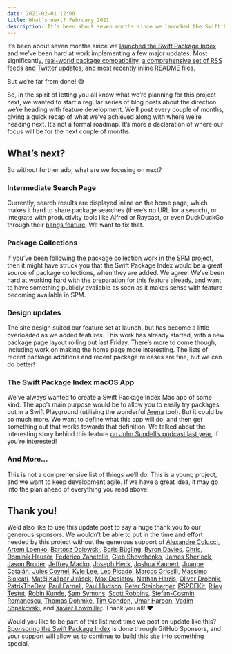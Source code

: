 ```yaml
---
date: 2021-02-01 12:00
title: What’s next? February 2021
description: It’s been about seven months since we launched the Swift Package Index and we’ve been hard at work implementing a few major updates. Are we done? No, we are not!
---
```


It’s been about seven months since we [launched the Swift Package Index](https://iosdevweekly.com/issues/460#start) and we’ve been hard at work implementing a few major updates. Most significantly, [real-world package compatibility](https://blog.swiftpackageindex.com/posts/launching-language-and-platform-package-compatibility), [a comprehensive set of RSS feeds and Twitter updates](https://blog.swiftpackageindex.com/posts/keeping-up-to-date-with-swift-packages), and most recently [inline README files](https://blog.swiftpackageindex.com/posts/inline-readme-files).

But we’re far from done! 😅

So, in the spirit of letting you all know what we’re planning for this project next, we wanted to start a regular series of blog posts about the direction we’re heading with feature development. We’ll post every couple of months, giving a quick recap of what we’ve achieved along with where we’re heading next. It’s not a formal roadmap. It’s more a declaration of where our focus will be for the next couple of months.

## What’s next?

So without further ado, what are we focusing on next?

### Intermediate Search Page

Currently, search results are displayed inline on the home page, which makes it hard to share package searches (there’s no URL for a search), or integrate with productivity tools like Alfred or Raycast, or even DuckDuckGo through their [bangs feature](https://duckduckgo.com/bang). We want to fix that.

### Package Collections

If you’ve been following the [package collection work](https://github.com/apple/swift-evolution/blob/main/proposals/0291-package-collections.md) in the SPM project, then it might have struck you that the Swift Package Index would be a great source of package collections, when they are added. We agree! We’ve been hard at working hard with the preparation for this feature already, and want to have something publicly available as soon as it makes sense with feature becoming available in SPM.

### Design updates

The site design suited our feature set at launch, but has become a little overloaded as we added features. This work has already started, with a new package page layout rolling out last Friday. There’s more to come though, including work on making the home page more interesting. The lists of recent package additions and recent package releases are fine, but we can do better!

### The Swift Package Index macOS App

We’ve always wanted to create a Swift Package Index Mac app of some kind. The app’s main purpose would be to allow you to easily try packages out in a Swift Playground (utilising the wonderful [Arena](https://swiftpackageindex.com/finestructure/Arena) tool). But it could be so much more. We want to define what this app will do, and then get something out that works towards that definition. We talked about the interesting story behind this feature [on John Sundell’s podcast last year](https://www.swiftbysundell.com/podcast/75/), if you’re interested! 

### And More…

This is not a comprehensive list of things we’ll do. This is a young project, and we want to keep development agile. If we have a great idea, it may go into the plan ahead of everything you read above!

## Thank you!

We’d also like to use this update post to say a huge thank you to our generous sponsors. We wouldn’t be able to put in the time and effort needed by this project without the generous support of [Alexandre Colucci](https://github.com/Timac), [Artem Loenko](https://github.com/dive), [Bartosz Dolewski](https://github.com/bdolewski), [Boris Bügling](https://github.com/neonichu), [Byron Davies](https://github.com/welsh11), [Chris](https://github.com/csjones), [Dominik Hauser](https://github.com/dasdom), [Federico Zanetello](https://github.com/zntfdr), [Gleb Shevchenko](https://github.com/shgew), [James Sherlock](https://github.com/Sherlouk), [Jason Bruder](https://github.com/jabruder), [Jeffrey Macko](https://github.com/mackoj), [Joseph Heck](https://github.com/heckj), [Joshua Kaunert](https://github.com/jkaunert), [Juanpe Catalán](https://github.com/Juanpe), [Jules Coynel](https://github.com/jcoynel), [Kyle Lee](https://github.com/Kilo-Loco), [Leo Picado](https://github.com/leopic), [Marcos Griselli](https://github.com/marcosgriselli), [Massimo Biolcati](https://github.com/massimobio), [Matěj Kašpar Jirásek](https://github.com/mkj-is), [Max Desiatov](https://github.com/MaxDesiatov), [Nathan Harris](https://github.com/Mordil), [Oliver Drobnik](https://github.com/odrobnik), [PatrikTheDev](https://github.com/Patrik-svobodik), [Paul Farnell](https://github.com/paulfarnell), [Paul Hudson](https://github.com/twostraws), [Peter Steinberger](https://github.com/steipete), [PSPDFKit](https://github.com/PSPDFKit), [Riley Testut](https://github.com/rileytestut), [Robin Kunde](https://github.com/robinkunde), [Sam Symons](https://github.com/samsymons), [Scott Robbins](https://github.com/ScottRobbins), [Stefan-Cosmin Romanescu](https://github.com/StefanCosminR), [Thomas Dohmke](https://github.com/ashtom), [Tim Condon](https://github.com/0xTim), [Umar Haroon](https://github.com/Umar-M-Haroon), [Vadim Shpakovski](https://github.com/shpakovski), and [Xavier Lowmiller](https://github.com/xavierLowmiller). Thank you all! ❤️

Would you like to be part of this list next time we post an update like this? [Sponsoring the Swift Package Index](https://github.com/sponsors/SwiftPackageIndex) is done through GitHub Sponsors, and your support will allow us to continue to build this site into something special.



